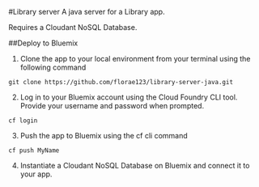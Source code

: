 #Library server
A java server for a Library app.

Requires a Cloudant NoSQL Database.

##Deploy to Bluemix

1. Clone the app to your local environment from your terminal using the following command

  ```
  git clone https://github.com/florae123/library-server-java.git
  ```
  
2. Log in to your Bluemix account using the Cloud Foundry CLI tool. Provide your username and password when prompted.
  ```
  cf login
  ```

3. Push the app to Bluemix using the cf cli command
  ```
  cf push MyName  
  ```
4. Instantiate a Cloudant NoSQL Database on Bluemix and connect it to your app. 
  
